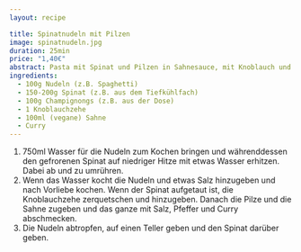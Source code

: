 ```yaml
---
layout: recipe

title: Spinatnudeln mit Pilzen
image: spinatnudeln.jpg
duration: 25min
price: "1,40€"
abstract: Pasta mit Spinat und Pilzen in Sahnesauce, mit Knoblauch und Curry gewürzt.
ingredients:
  - 100g Nudeln (z.B. Spaghetti)
  - 150-200g Spinat (z.B. aus dem Tiefkühlfach)
  - 100g Champignongs (z.B. aus der Dose)
  - 1 Knoblauchzehe
  - 100ml (vegane) Sahne
  - Curry
---
```


1. 750ml Wasser für die Nudeln zum Kochen bringen und währenddessen den gefrorenen Spinat auf niedriger Hitze mit etwas Wasser erhitzen. Dabei ab und zu umrühren.
2. Wenn das Wasser kocht die Nudeln und etwas Salz hinzugeben und nach Vorliebe kochen. Wenn der Spinat aufgetaut ist, die Knoblauchzehe zerquetschen und hinzugeben. Danach die Pilze und die Sahne zugeben und das ganze mit Salz, Pfeffer und Curry abschmecken.
3. Die Nudeln abtropfen, auf einen Teller geben und den Spinat darüber geben.

